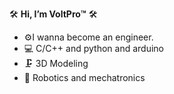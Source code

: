 🛠 **Hi, I’m VoltPro™️** 🛠

- ⚙️I wanna become an engineer.
- 💻 C/C++ and python and arduino
- 🗜 3D Modeling
- 🤖 Robotics and mechatronics
